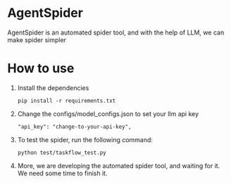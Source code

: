 # AgentSpider
AgentSpider is an automated spider tool, and with the help of LLM, we can make spider simpler

# How to use
1. Install the dependencies 
    
    ```pip install -r requirements.txt```
2. Change the configs/model_configs.json to set your llm api key
    
    ```"api_key": "change-to-your-api-key",```
3. To test the spider, run the following command:
    
    ```python test/taskflow_test.py```
4. More, we are developing the automated spider tool, and waiting for it. We need some time to finish it. 
